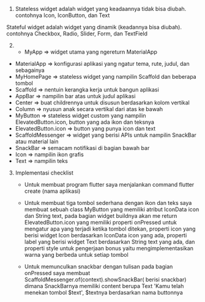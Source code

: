 1. Stateless widget adalah widget yang keadaannya tidak bisa diubah. contohnya Icon, IconButton, dan Text

Stateful widget adalah widget yang dinamik (keadannya bisa diubah). contohnya Checkbox, Radio, Slider, Form, dan TextField

2. * MyApp => widget utama yang ngereturn MaterialApp 
* MaterialApp => konfigurasi aplikasi yang ngatur tema, rute, judul, dan sebagainya 
* MyHomePage => stateless widget yang nampilin Scaffold dan beberapa tombol  
* Scaffold => nentuin kerangka kerja untuk bangun aplikasi
* AppBar => nampilin bar atas untuk judul aplikasi 
* Center => buat childrennya untuk disusun berdasarkan kolom vertikal 
* Column => nyusun anak secara vertikal dari atas ke bawah
* MyButton => stateless widget custom yang nampilin ElevatedButton.icon, button yang ada ikon dan teksnya 
* ElevatedButton.icon => button yang punya icon dan text 
* ScaffoldMessenger => widget yang berisi APIs untuk nampilin SnackBar atau material lain
* SnackBar => semacam notifikasi di bagian bawah bar 
* Icon => nampilin ikon grafis 
* Text => nampilin teks 

3. Implementasi checklist 
    * Untuk membuat program flutter saya menjalankan command flutter create (nama aplikasi) 

    * Untuk membuat tiga tombol sederhana dengan ikon dan teks saya membuat sebuah class MyButton yang memiliki atribut IconData icon dan String text, pada bagian widget buildnya akan me return ElevatedButton.icon yang memiliki properti onPressed untuk mengatur apa yang terjadi ketika tombol ditekan, properti icon yang berisi widget Icon berdasarkan IconData icon yang ada, properti label yang berisi widget Text berdasarkan String text yang ada, dan properti style untuk pengerjaan bonus yaitu mengimplementasikan warna yang berbeda untuk setiap tombol

    * Untuk memunculkan snackbar dengan tulisan 
    pada bagian onPressed saya membuat ScaffoldMessenger.of(context).showSnackBar( berisi snackbar) dimana SnackBarnya memiliki content berupa Text 'Kamu telah menekan tombol $text', $textnya berdasarkan nama buttonnya 
